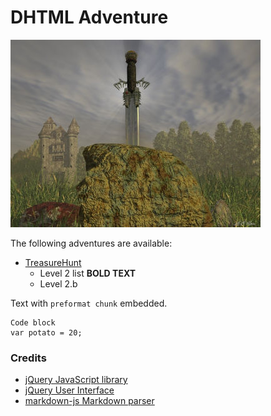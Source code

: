 # DHTML Adventure

![Excalibur by HBKerr][MainImage]

The following adventures are available:

* [TreasureHunt](TreasureHunt)
  * Level 2 list **BOLD TEXT**
  * Level 2.b

Text with `preformat chunk` embedded.

    Code block
    var potato = 20;


### Credits

* [jQuery JavaScript library][jQuery]
* [jQuery User Interface][jQueryUI]
* [markdown-js Markdown parser][markdownjs]

[jQuery]: https://jquery.com/
[jQueryUI]: https://jqueryui.com/
[markdownjs]: https://github.com/evilstreak/markdown-js
[MainImage]: image/excalibur_by_hbkerr.jpg "http://hbkerr.deviantart.com/art/Excalibur-107176451"
